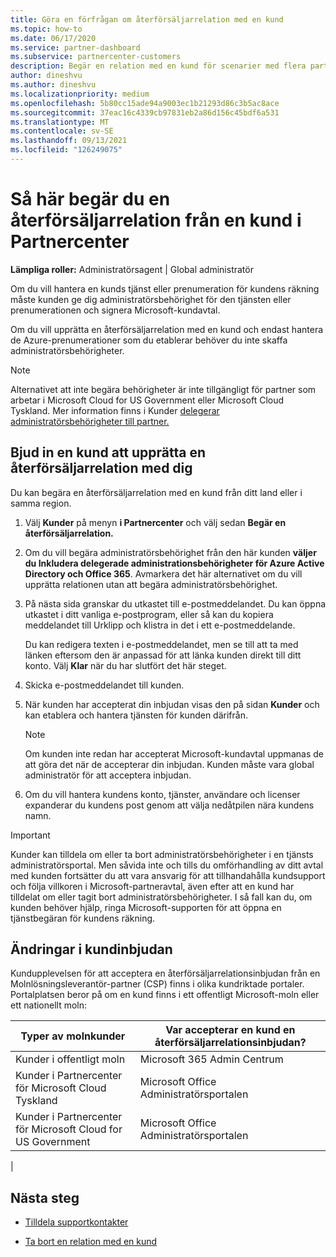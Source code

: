 ```yaml
---
title: Göra en förfrågan om återförsäljarrelation med en kund
ms.topic: how-to
ms.date: 06/17/2020
ms.service: partner-dashboard
ms.subservice: partnercenter-customers
description: Begär en relation med en kund för scenarier med flera partner, flera kanaler eller om dina delegerade administratörsbehörigheter för en kund måste återställas.
author: dineshvu
ms.author: dineshvu
ms.localizationpriority: medium
ms.openlocfilehash: 5b80cc15ade94a9003ec1b21293d86c3b5ac8ace
ms.sourcegitcommit: 37eac16c4339cb97831eb2a86d156c45bdf6a531
ms.translationtype: MT
ms.contentlocale: sv-SE
ms.lasthandoff: 09/13/2021
ms.locfileid: "126249075"
---
```

# <a name="how-to-request-a-reseller-relationship-from-a-customer-in-partner-center"></a>Så här begär du en återförsäljarrelation från en kund i Partnercenter

**Lämpliga roller:** Administratörsagent | Global administratör

Om du vill hantera en kunds tjänst eller prenumeration för kundens räkning måste kunden ge dig administratörsbehörighet för den tjänsten eller prenumerationen och signera Microsoft-kundavtal.

Om du vill upprätta en återförsäljarrelation med en kund och endast hantera de Azure-prenumerationer som du etablerar behöver du inte skaffa administratörsbehörigheter.

>[!NOTE] 
>Alternativet att inte begära behörigheter är inte tillgängligt för partner som arbetar i Microsoft Cloud for US Government eller Microsoft Cloud Tyskland. Mer information finns i Kunder [delegerar administratörsbehörigheter till partner.](customers-revoke-admin-privileges.md)

## <a name="invite-a-customer-to-establish-a-reseller-relationship-with-you"></a>Bjud in en kund att upprätta en återförsäljarrelation med dig

Du kan begära en återförsäljarrelation med en kund från ditt land eller i samma region.

1. Välj **Kunder** på menyn **i Partnercenter** och välj sedan **Begär en återförsäljarrelation.**

2. Om du vill begära administratörsbehörighet från den här kunden **väljer du Inkludera delegerade administrationsbehörigheter för Azure Active Directory och Office 365**. Avmarkera det här alternativet om du vill upprätta relationen utan att begära administratörsbehörighet.

3. På nästa sida granskar du utkastet till e-postmeddelandet. Du kan öppna utkastet i ditt vanliga e-postprogram, eller så kan du kopiera meddelandet till Urklipp och klistra in det i ett e-postmeddelande.

   Du kan redigera texten i e-postmeddelandet, men se till att ta med länken eftersom den är anpassad för att länka kunden direkt till ditt konto. Välj **Klar** när du har slutfört det här steget.

4. Skicka e-postmeddelandet till kunden.

5. När kunden har accepterat din inbjudan visas den på sidan **Kunder** och kan etablera och hantera tjänsten för kunden därifrån.

   > [!NOTE]
   > Om kunden inte redan har accepterat Microsoft-kundavtal uppmanas de att göra det när de accepterar din inbjudan. Kunden måste vara global administratör för att acceptera inbjudan.

6. Om du vill hantera kundens konto, tjänster, användare och licenser expanderar du kundens post genom att välja nedåtpilen nära kundens namn.

> [!IMPORTANT]  
> Kunder kan tilldela om eller ta bort administratörsbehörigheter i en tjänsts administratörsportal. Men såvida inte och tills du omförhandling av ditt avtal med kunden fortsätter du att vara ansvarig för att tillhandahålla kundsupport och följa villkoren i Microsoft-partneravtal, även efter att en kund har tilldelat om eller tagit bort administratörsbehörigheter. I så fall kan du, om kunden behöver hjälp, ringa Microsoft-supporten för att öppna en tjänstbegäran för kundens räkning.

## <a name="changes-to-the-customer-invitation-experience"></a>Ändringar i kundinbjudan

Kundupplevelsen för att acceptera en återförsäljarrelationsinbjudan från en Molnlösningsleverantör-partner (CSP) finns i olika kundriktade portaler. Portalplatsen beror på om en kund finns i ett offentligt Microsoft-moln eller ett nationellt moln:

|Typer av molnkunder  | Var accepterar en kund en återförsäljarrelationsinbjudan? |
|---------|---------
| Kunder i offentligt moln | Microsoft 365 Admin Centrum |
| Kunder i Partnercenter för Microsoft Cloud Tyskland | Microsoft Office Administratörsportalen |
| Kunder i Partnercenter för Microsoft Cloud for US Government | Microsoft Office Administratörsportalen |
|

## <a name="next-steps"></a>Nästa steg

- [Tilldela supportkontakter](assign-support-contacts.md)

- [Ta bort en relation med en kund](remove-a-relationship.md)
